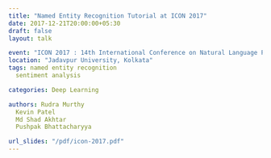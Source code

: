 ```yaml
---
title: "Named Entity Recognition Tutorial at ICON 2017"
date: 2017-12-21T20:00:00+05:30
draft: false
layout: talk

event: "ICON 2017 : 14th International Conference on Natural Language Processing"
location: "Jadavpur University, Kolkata"
tags: named entity recognition
  sentiment analysis

categories: Deep Learning

authors: Rudra Murthy
  Kevin Patel
  Md Shad Akhtar
  Pushpak Bhattacharyya

url_slides: "/pdf/icon-2017.pdf"
---
```

